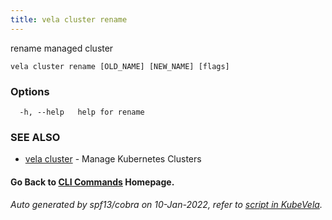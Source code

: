 ```yaml
---
title: vela cluster rename
---
```


rename managed cluster

```
vela cluster rename [OLD_NAME] [NEW_NAME] [flags]
```

### Options

```
  -h, --help   help for rename
```

### SEE ALSO

* [vela cluster](vela_cluster)	 - Manage Kubernetes Clusters

#### Go Back to [CLI Commands](vela) Homepage.


###### Auto generated by spf13/cobra on 10-Jan-2022, refer to [script in KubeVela](https://github.com/oam-dev/kubevela/tree/master/hack/docgen).

